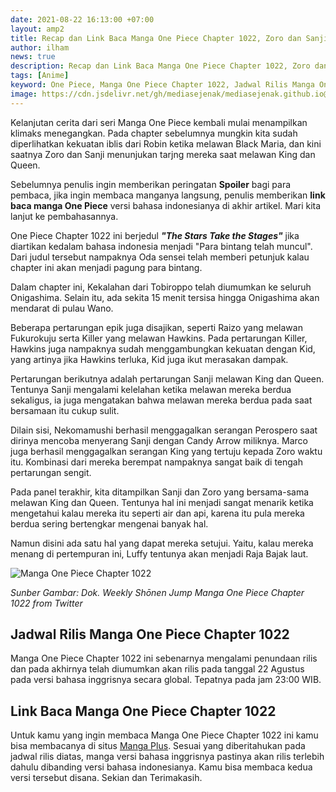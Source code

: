 ```yaml
---
date: 2021-08-22 16:13:00 +07:00
layout: amp2
title: Recap dan Link Baca Manga One Piece Chapter 1022, Zoro dan Sanji mulai beraksi
author: ilham
news: true
description: Recap dan Link Baca Manga One Piece Chapter 1022, Zoro dan Sanji mulai menunjukan taringnya kembali saat melawan King dan Queen.
tags: [Anime]
keyword: One Piece, Manga One Piece Chapter 1022, Jadwal Rilis Manga One Piece Chapter 1022, Link Baca Manga One Piece Chapter 1022, Luffy, Sanji, Zoro
image: https://cdn.jsdelivr.net/gh/mediasejenak/mediasejenak.github.io@main/images/imgonline-com-ua-CompressToSize-0IdvIeA5EC3FIL.webp
---
```

Kelanjutan cerita dari seri Manga One Piece kembali mulai menampilkan klimaks menegangkan. Pada chapter sebelumnya mungkin kita sudah diperlihatkan kekuatan iblis dari Robin ketika melawan Black Maria, dan kini saatnya Zoro dan Sanji menunjukan tarjng mereka saat melawan King dan Queen.

Sebelumnya penulis ingin memberikan peringatan <b>Spoiler</b> bagi para pembaca, jika ingin membaca manganya langsung, penulis memberikan <b>link baca manga One Piece</b> versi bahasa indonesianya di akhir artikel. Mari kita lanjut ke pembahasannya.

One Piece Chapter 1022 ini berjedul <b><i>"The Stars Take the Stages"</i></b> jika diartikan kedalam bahasa indonesia menjadi "Para bintang telah muncul". Dari judul tersebut nampaknya Oda sensei telah memberi petunjuk kalau chapter ini akan menjadi pagung para bintang.

Dalam chapter ini, Kekalahan dari Tobiroppo telah diumumkan ke seluruh Onigashima. Selain itu, ada sekita 15 menit tersisa hingga Onigashima akan mendarat di pulau Wano.

Beberapa pertarungan epik juga disajikan, seperti Raizo yang melawan Fukurokuju serta Killer yang melawan Hawkins. Pada pertarungan Killer, Hawkins juga nampaknya sudah menggambungkan kekuatan dengan Kid, yang artinya jika Hawkins terluka, Kid juga ikut merasakan dampak.

Pertarungan berikutnya adalah pertarungan Sanji melawan King dan Queen. Tentunya Sanji mengalami kelelahan ketika melawan mereka berdua sekaligus, ia juga mengatakan bahwa melawan mereka berdua pada saat bersamaan itu cukup sulit.

Dilain sisi, Nekomamushi berhasil menggagalkan serangan Perospero saat dirinya mencoba menyerang Sanji dengan Candy Arrow miliknya. Marco juga berhasil menggagalkan serangan King yang tertuju kepada Zoro waktu itu. Kombinasi dari mereka berempat nampaknya sangat baik di tengah pertarungan sengit.

Pada panel terakhir, kita ditampilkan Sanji dan Zoro yang bersama-sama melawan King dan Queen. Tentunya hal ini menjadi sangat menarik ketika mengetahui kalau mereka itu seperti air dan api, karena itu pula mereka berdua sering bertengkar mengenai banyak hal.

Namun disini ada satu hal yang dapat mereka setujui. Yaitu, kalau mereka menang di pertempuran ini, Luffy tentunya akan menjadi Raja Bajak laut.

<img src="https://cdn.jsdelivr.net/gh/mediasejenak/mediasejenak.github.io@main/images/imgonline-com-ua-CompressToSize-ok9DZV7FlHD.jpg" alt="Manga One Piece Chapter 1022"/>

<i>Sunber Gambar: Dok. Weekly Shōnen Jump Manga One Piece Chapter 1022 from Twitter</i>

## Jadwal Rilis Manga One Piece Chapter 1022

Manga One Piece Chapter 1022 ini sebenarnya mengalami penundaan rilis dan pada akhirnya telah diumumkan akan rilis pada tanggal 22 Agustus pada versi bahasa inggrisnya secara global. Tepatnya pada jam 23:00 WIB.

## Link Baca Manga One Piece Chapter 1022

Untuk kamu yang ingin membaca Manga One Piece Chapter 1022 ini kamu bisa membacanya di situs <a href="aaa" target="_blank" rel="nofollow">Manga Plus</a>. Sesuai yang diberitahukan pada jadwal rilis diatas, manga versi bahasa inggrisnya pastinya akan rilis terlebih dahulu dibanding versi bahasa indonesianya. Kamu bisa membaca kedua versi tersebut disana. Sekian dan Terimakasih.
